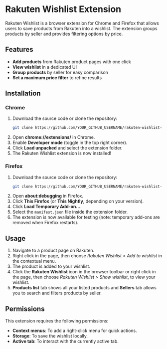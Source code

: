 # Rakuten Wishlist Extension

Rakuten Wishlist is a browser extension for Chrome and Firefox that allows users to save products from Rakuten into a
wishlist. The extension groups products by seller and provides filtering options by price.

## Features

- **Add products** from Rakuten product pages with one click
- **View wishlist** in a dedicated UI
- **Group products** by seller for easy comparison
- **Set a maximum price filter** to refine results

## Installation

### Chrome

1. Download the source code or clone the repository:
   ```sh
   git clone https://github.com/YOUR_GITHUB_USERNAME/rakuten-wishlist-extension.git
   ```
2. Open **chrome://extensions/** in Chrome.
3. Enable **Developer mode** (toggle in the top right corner).
4. Click **Load unpacked** and select the extension folder.
5. The Rakuten Wishlist extension is now installed!

### Firefox

1. Download the source code or clone the repository:
   ```sh
   git clone https://github.com/YOUR_GITHUB_USERNAME/rakuten-wishlist-extension.git
   ```
2. Open **about:debugging** in Firefox.
3. Click **This Firefox** (or **This Nightly**, depending on your version).
4. Click **Load Temporary Add-on...**.
5. Select the `manifest.json` file inside the extension folder.
6. The extension is now available for testing (note: temporary add-ons are removed when Firefox restarts).

## Usage

1. Navigate to a product page on Rakuten.
2. Right click in the page, then choose *Rakuten Wishlist > Add to wishlist*  in the contextual menu.
3. The product is added to your wishlist.
4. Click the **Rakuten Wishlist** icon in the browser toolbar or right click in the page, then choose *Rakuten
   Wishlist > Show wishlist*, to view your wishlist.
5. **Products list** tab shows all your listed products and **Sellers** tab allows you to search and filters products by
   seller.

## Permissions

This extension requires the following permissions:

- **Context menus**: To add a right-click menu for quick actions.
- **Storage**: To save the wishlist locally.
- **Active tab**: To interact with the currently active tab.
